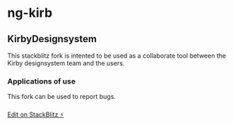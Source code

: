 # ng-kirb

## KirbyDesignsystem

This stackblitz fork is intented to be used as a collaborate tool between the Kirby designsystem team and the users. 


### Applications of use
This fork can be used to report bugs. 

###



[Edit on StackBlitz ⚡️](https://stackblitz.com/edit/angular-g4v9lr)